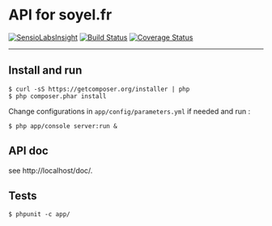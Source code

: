 # API for soyel.fr

[![SensioLabsInsight](https://insight.sensiolabs.com/projects/51a77b1b-c6bd-4dde-8b7f-563a7ab3036f/mini.png)](https://insight.sensiolabs.com/projects/51a77b1b-c6bd-4dde-8b7f-563a7ab3036f)
[![Build Status](https://travis-ci.org/jlagneau/demo-rest-api.svg)](https://travis-ci.org/jlagneau/demo-rest-api)
[![Coverage Status](https://img.shields.io/coveralls/jlagneau/demo-rest-api.svg)](https://coveralls.io/r/jlagneau/demo-rest-api)

---

## Install and run

    $ curl -sS https://getcomposer.org/installer | php
    $ php composer.phar install

Change configurations in `app/config/parameters.yml` if needed and run :

    $ php app/console server:run &

## API doc

see http://localhost/doc/.

## Tests

    $ phpunit -c app/
